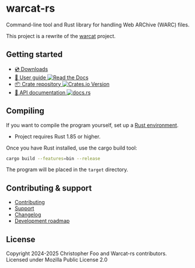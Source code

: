 # warcat-rs

Command-line tool and Rust library for handling Web ARChive (WARC) files.

This project is a rewrite of the [warcat](https://github.com/chfoo/warcat/) project.

## Getting started

* [💿 Downloads](https://github.com/chfoo/warcat-rs/releases)
* [📖 User guide ![Read the Docs](https://img.shields.io/readthedocs/warcat-rs)
](https://warcat-rs.readthedocs.io/)
* [📦 Crate repository ![Crates.io Version](https://img.shields.io/crates/v/warcat)
](https://crates.io/crates/warcat)
* [📑 API documentation ![docs.rs](https://img.shields.io/docsrs/warcat)
](https://docs.rs/warcat)

## Compiling

If you want to compile the program yourself, set up a [Rust environment](https://www.rust-lang.org/tools/install).

* Project requires Rust 1.85 or higher.

Once you have Rust installed, use the cargo build tool:

```sh
cargo build --features=bin --release
```

The program will be placed in the `target` directory.

## Contributing & support

* [Contributing](https://github.com/chfoo/warcat-rs/blob/main/.github/CONTRIBUTING.md)
* [Support](https://github.com/chfoo/warcat-rs/blob/main/.github/SUPPORT.md)
* [Changelog](https://github.com/chfoo/warcat-rs/blob/main/CHANGELOG.md)
* [Development roadmap](https://github.com/chfoo/warcat-rs/blob/main/roadmap.md)

## License

Copyright 2024-2025 Christopher Foo and Warcat-rs contributors. Licensed under Mozilla Public License 2.0